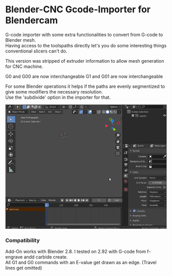 # Blender-CNC Gcode-Importer for Blendercam
G-code importer with some extra functionalities to convert from G-code to Blender mesh.  
Having access to the toolspaths directly let's you do some interesting things conventional slicers can't do.  

This version was stripped of extruder information to allow mesh generation for CNC machine.

G0 and G00 are now interchangeable
G1 and G01 are now interchangeable

For some Blender operations it helps if the paths are evenly segmentized to give some modifiers the necessary resolution.  
Use the 'subdivide' option in the importer for that.


<img src=https://raw.githubusercontent.com/Heinz-Loepmeier/wiki-sources/main/gcode-importer-docs/import.gif>

### Compatibility
Add-On works with Blender 2.8. I tested on 2.92 with G-code from f-engrave andd carbide create.  
All G1 and G0 commands with an E-value get drawn as an edge. (Travel lines get omitted)




